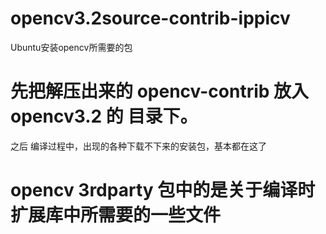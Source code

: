 # opencv3.2source-contrib-ippicv


Ubuntu安装opencv所需要的包


# 先把解压出来的 opencv-contrib 放入opencv3.2 的 目录下。

之后 编译过程中，出现的各种下载不下来的安装包，基本都在这了


# opencv 3rdparty 包中的是关于编译时 扩展库中所需要的一些文件
